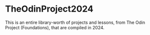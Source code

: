 # TheOdinProject2024
This is an entire library-worth of projects and lessons, from The Odin Project (Foundations), that are compiled in 2024.
